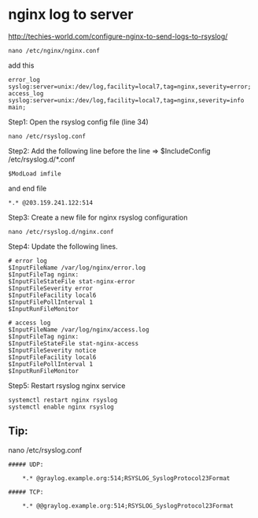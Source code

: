 # nginx log to server

http://techies-world.com/configure-nginx-to-send-logs-to-rsyslog/

```
nano /etc/nginx/nginx.conf
```

add this

```
error_log syslog:server=unix:/dev/log,facility=local7,tag=nginx,severity=error;
access_log syslog:server=unix:/dev/log,facility=local7,tag=nginx,severity=info main;
```

Step1: Open the rsyslog config file  (line 34)

```
nano /etc/rsyslog.conf
```

Step2: Add the following line before the line => $IncludeConfig /etc/rsyslog.d/*.conf

```
$ModLoad imfile
```

and end file 

```
*.* @203.159.241.122:514
```

Step3: Create a new file for nginx rsyslog configuration

```
nano /etc/rsyslog.d/nginx.conf
```

Step4: Update the following lines.

```
# error log
$InputFileName /var/log/nginx/error.log
$InputFileTag nginx:
$InputFileStateFile stat-nginx-error
$InputFileSeverity error
$InputFileFacility local6
$InputFilePollInterval 1
$InputRunFileMonitor

# access log
$InputFileName /var/log/nginx/access.log
$InputFileTag nginx:
$InputFileStateFile stat-nginx-access
$InputFileSeverity notice
$InputFileFacility local6
$InputFilePollInterval 1
$InputRunFileMonitor
```

Step5: Restart rsyslog nginx service
```
systemctl restart nginx rsyslog
systemctl enable nginx rsyslog

```

## Tip:

nano /etc/rsyslog.conf

```
##### UDP:

    *.* @graylog.example.org:514;RSYSLOG_SyslogProtocol23Format

##### TCP:

    *.* @@graylog.example.org:514;RSYSLOG_SyslogProtocol23Format
```
